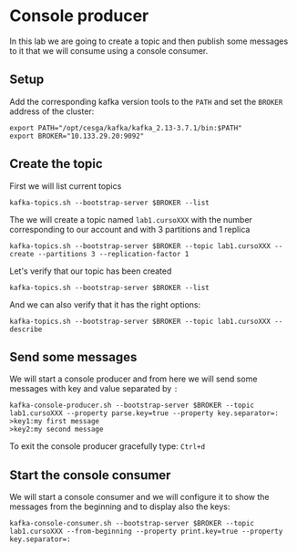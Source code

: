 # Console producer
In this lab we are going to create a topic and then publish some messages to it that we will consume using a console consumer.

## Setup
Add the corresponding kafka version tools to the `PATH` and set the `BROKER` address of the cluster:
```
export PATH="/opt/cesga/kafka/kafka_2.13-3.7.1/bin:$PATH"
export BROKER="10.133.29.20:9092"
```

## Create the topic
First we will list current topics
```
kafka-topics.sh --bootstrap-server $BROKER --list
```

The we will create a topic named `lab1.cursoXXX` with the number corresponding to our account and with 3 partitions and 1 replica
```
kafka-topics.sh --bootstrap-server $BROKER --topic lab1.cursoXXX --create --partitions 3 --replication-factor 1
```

Let's verify that our topic has been created
```
kafka-topics.sh --bootstrap-server $BROKER --list
```

And we can also verify that it has the right options:
```
kafka-topics.sh --bootstrap-server $BROKER --topic lab1.cursoXXX --describe
```

## Send some messages
We will start a console producer and from here we will send some messages with key and value separated by `:`
```
kafka-console-producer.sh --bootstrap-server $BROKER --topic lab1.cursoXXX --property parse.key=true --property key.separator=:
>key1:my first message
>key2:my second message
```
To exit the console producer gracefully type: `Ctrl+d`

## Start the console consumer
We will start a console consumer and we will configure it to show the messages from the beginning and to display also the keys:
```
kafka-console-consumer.sh --bootstrap-server $BROKER --topic lab1.cursoXXX --from-beginning --property print.key=true --property key.separator=:
```
